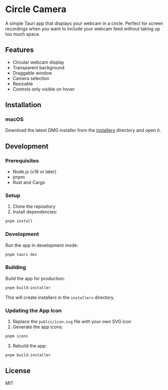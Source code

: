 # Circle Camera

A simple Tauri app that displays your webcam in a circle. Perfect for screen recordings when you want to include your webcam feed without taking up too much space.

## Features

- Circular webcam display
- Transparent background
- Draggable window
- Camera selection
- Resizable
- Controls only visible on hover

## Installation

### macOS

Download the latest DMG installer from the [installers](/installers) directory and open it.

## Development

### Prerequisites

- Node.js (v16 or later)
- pnpm
- Rust and Cargo

### Setup

1. Clone the repository
2. Install dependencies:

```bash
pnpm install
```

### Development

Run the app in development mode:

```bash
pnpm tauri dev
```

### Building

Build the app for production:

```bash
pnpm build:installer
```

This will create installers in the `installers` directory.

### Updating the App Icon

1. Replace the `public/icon.svg` file with your own SVG icon
2. Generate the app icons:

```bash
pnpm icons
```

3. Rebuild the app:

```bash
pnpm build:installer
```

## License

MIT
